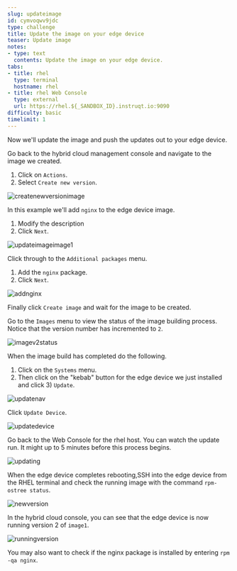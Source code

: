 ```yaml
---
slug: updateimage
id: cymvoqwv9jdc
type: challenge
title: Update the image on your edge device
teaser: Update image
notes:
- type: text
  contents: Update the image on your edge device.
tabs:
- title: rhel
  type: terminal
  hostname: rhel
- title: rhel Web Console
  type: external
  url: https://rhel.${_SANDBOX_ID}.instruqt.io:9090
difficulty: basic
timelimit: 1
---
```

Now we'll update the image and push the updates out to your edge device.

Go back to the hybrid cloud management console and navigate to the image we created.

1) Click on `Actions`.
2) Select `Create new version`.

![createnewversionimage](../assets/createnewversionimage.png)

In this example we'll add `nginx` to the edge device image.

1) Modify the description
2) Click `Next`.

![updateimageimage1](../assets/updateimageimage1.png)

Click through to the `Additional packages` menu.

1) Add the `nginx` package.
2) Click `Next`.

![addnginx](../assets/addnginx.png)

Finally click `Create image` and wait for the image to be created.

Go to the `Images` menu to view the status of the image building process. Notice that the version number has incremented to `2`.

![imagev2status](../assets/imagev2status.png)

When the image build has completed do the following.

1) Click on the `Systems` menu.
2) Then click on the "kebab" button for the edge device we just installed and click 3) `Update`.

![updatenav](../assets/updatenav.png)

Click `Update Device`.

![updatedevice](../assets/updatesubmenu.png)

Go back to the Web Console for the rhel host. You can watch the update run. It might up to 5 minutes before this process begins.

![updating](../assets/updating.png)

When the edge device completes rebooting,SSH into the edge device from the RHEL terminal and check the running image with the command `rpm-ostree status`.

![newversion](../assets/clinewversion.png)

In the hybrid cloud console, you can see that the edge device is now running version 2 of `image1`.

![runningversion](../assets/runningversion2.png)

You may also want to check if the nginx package is installed by entering  `rpm -qa nginx`.
